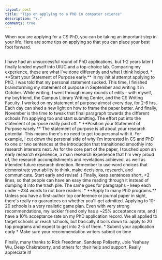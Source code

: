 ```yaml
---
layout: post
title: "Tips on applying to a PhD in computer science"
description: "Y."
comments: true
---
```



When you are applying for a CS PhD, you can be taking an important step in your life. Here are some tips on applying so that you can place your best foot forward. 

<br>
I have had an unsuccessful round of PhD applications, but 1-2 years later I finally landed myself into UIUC and a top-choice lab. Comparing my experience, these are what I've done differently and what I think helped.
* **Start your Statement of Purpose early.** In my initial attempt applying to PhD, I was told that my personal statement sucked. This time, I finished brainstorming my statement of purpose in September and writing it in October. While writing, I went through many rounds of edits - with myself, my boyfriend, the Campus Library Writing Center, and the CS Writing Faculty. I worked on my statement of purpose almost every day, for 2-6 hrs. Each day can shed a new light on how to frame the paper better. And finally, November is the time to tweak that final paragraph towards the different schools I'm applying too and start submitting. The effort put into the statement of purpose really paid off. 
* **Position your Statement of Purpose wisely.** The statement of purpose is all about your research potential. This means there's no need to get too personal with it. For example, I cut down the personal side of why I'm interested in CS and PhD to one or two sentences at the introduction that transitioned smoothly into research interests next. As for the core part of the paper, I touched upon an early research experience, a main research experience that I'm very proud of, the research accomplishments and revelations achieved, as well as intended future research direction. Remember to use word choices that demonstrate your ability to think, make decisions, research, and communicate. Start early and revise! :) Finally, keep sentences short, <2 lines, so that people can have an easy time reading through it instead of dumping it into the trash pile. The same goes for paragraphs - keep each under ~234 words to not bore readers. 
* **Apply to many PhD programs.** Unless you have a first-author top conference or journal paper in sight, there's really no guarantees on whether you'll get admitted. Applying to 10-20 schools is a very realistic game plan. Even with very strong recommendations, my luckier friend only has a ~25% acceptance rate, and I have a 10% acceptance rate on my PhD application record. We all applied to target schools or reach schools, but basically it boils down to: apply to 20 top programs and expect to get into 2-5 of them.
* Submit your application early
* Make sure your recommendation writers submit on time
<br />

<br>
Finally, many thanks to Rick Freedman, Sandeep Polisetty, Joie Yeahuay Wu, Deep Chakraborty, and others for their help and support. Really appreciate it!
<br />


